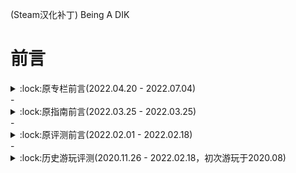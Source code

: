 (Steam汉化补丁) Being A DIK
# 前言
<details><summary>:lock:原专栏前言(2022.04.20 - 2022.07.04)</summary>  
<p>

```
ruby
```
</p>
</details>
- <details><summary>:lock:原指南前言(2022.03.25 - 2022.03.25)</summary>  
  <p>
  </p></details>
- <details><summary>:lock:原评测前言(2022.02.01 - 2022.02.18)</summary>  
  <p>
  </p></details>
- <details><summary>:lock:历史游玩评测(2020.11.26 - 2022.02.18，初次游玩于2020.08)</summary>  
  <p>总实际游玩时长约40h，超棒</p></details>
